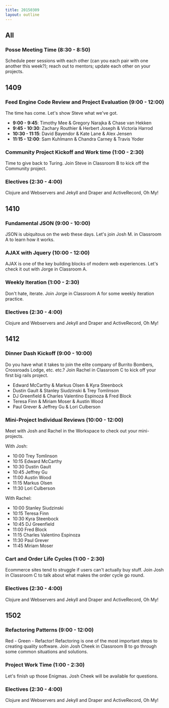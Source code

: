 ```yaml
---
title: 20150309
layout: outline
---
```


<!--- Classroom Usage
A
9 — 10: 1410
10 — 12: 1410
1 — 2:30: 1410

B
1 — 2:30 1409

C
9 — 10: 1412
1 — 2:30: 1412
-->

## All

### Posse Meeting Time (8:30 - 8:50)

Schedule peer sessions with each other (can you each pair with one another this week?); reach out to mentors; update each other on your projects.

## 1409

### Feed Engine Code Review and Project Evaluation (9:00 - 12:00)

The time has come. Let's show Steve what we've got.

* __9:00 - 9:45__: Timothy Mee & Gregory Narajka & Chase van Hekken
* __9:45 - 10:30__: Zachary Routhier & Herbert Joseph & Victoria Harrod
* __10:30 - 11:15__: David Bayendor & Kate Lane & Alex Jensen
* __11:15 - 12:00__: Sam Kuhlmann & Chandra Carney & Travis Yoder

### Community Project Kickoff and Work time (1:00 - 2:30)

Time to give back to Turing. Join Steve in Classroom B to kick off the Community project.

### Electives (2:30 - 4:00)

Clojure and Webservers and Jekyll and Draper and ActiveRecord, Oh My!

## 1410

### Fundamental JSON (9:00 - 10:00)

JSON is ubiquitous on the web these days. Let's join Josh M. in
Classroom A to learn how it works.

### AJAX with Jquery (10:00 - 12:00)

AJAX is one of the key building blocks of modern web experiences. Let's
check it out with Jorge in Classroom A.

### Weekly Iteration (1:00 - 2:30)

Don't hate, iterate. Join Jorge in Classroom A for some weekly iteration
practice.

### Electives (2:30 - 4:00)

Clojure and Webservers and Jekyll and Draper and ActiveRecord, Oh My!

## 1412

### Dinner Dash Kickoff (9:00 - 10:00)

Do you have what it takes to join the elite company of Burrito Bombers,
Crossroads Lodge, etc. etc.? Join Rachel in Classroom C to kick off your
first big rails project.

* Edward McCarthy & Markus Olsen & Kyra Steenbock
* Dustin Gault & Stanley Siudzinski & Trey Tomlinson
* DJ Greenfield & Charles Valentino Espinoza & Fred Block
* Teresa Finn & Miriam Moser & Austin Wood
* Paul Grever & Jeffrey Gu & Lori Culberson

### Mini-Project Individual Reviews (10:00 - 12:00)

Meet with Josh and Rachel in the Workspace to check out your
mini-projects.

With Josh:

* 10:00 Trey Tomlinson
* 10:15 Edward McCarthy
* 10:30 Dustin Gault
* 10:45 Jeffrey Gu
* 11:00 Austin Wood
* 11:15 Markus Olsen
* 11:30 Lori Culberson

With Rachel:

* 10:00 Stanley Siudzinski
* 10:15 Teresa Finn
* 10:30 Kyra Steenbock
* 10:45 DJ Greenfield
* 11:00 Fred Block
* 11:15 Charles Valentino Espinoza
* 11:30 Paul Grever
* 11:45 Miriam Moser

### Cart and Order Life Cycles (1:00 - 2:30)

Ecommerce sites tend to struggle if users can't actually buy stuff. Join
Josh in Classroom C to talk about what makes the order cycle go round.

### Electives (2:30 - 4:00)

Clojure and Webservers and Jekyll and Draper and ActiveRecord, Oh My!

## 1502

### Refactoring Patterns (9:00 - 12:00)

Red - Green - Refactor! Refactoring is one of the most important steps
to creating quality software. Join Josh Cheek in Classroom
B to go through some common situations and solutions.

### Project Work Time (1:00 - 2:30)

Let's finish up those Enigmas. Josh Cheek will be available for
questions.

### Electives (2:30 - 4:00)

Clojure and Webservers and Jekyll and Draper and ActiveRecord, Oh My!
